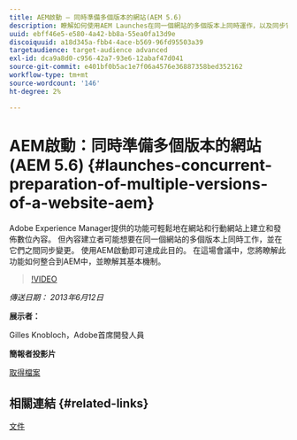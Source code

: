 ```yaml
---
title: AEM啟動 — 同時準備多個版本的網站(AEM 5.6)
description: 瞭解如何使用AEM Launches在同一個網站的多個版本上同時運作，以及同步它們之間的變更。 探索AEM Launches如何整合至AEM，並瞭解其基本機制。
uuid: ebff46e5-e580-4a42-bb8a-55ea0fa13d9e
discoiquuid: a18d345a-fbb4-4ace-b569-96fd95503a39
targetaudience: target-audience advanced
exl-id: dca9a8d0-c956-42a7-93e6-12abaf47d041
source-git-commit: e401bf0b5ac1e7f06a4576e36887358bed352162
workflow-type: tm+mt
source-wordcount: '146'
ht-degree: 2%

---
```


# AEM啟動：同時準備多個版本的網站(AEM 5.6) {#launches-concurrent-preparation-of-multiple-versions-of-a-website-aem}

Adobe Experience Manager提供的功能可輕鬆地在網站和行動網站上建立和發佈數位內容。 但內容建立者可能想要在同一個網站的多個版本上同時工作，並在它們之間同步變更。 使用AEM啟動即可達成此目的。 在這場會議中，您將瞭解此功能如何整合到AEM中，並瞭解其基本機制。

>[!VIDEO](https://video.tv.adobe.com/v/19579/?quality=9)

*傳送日期： 2013年6月12日*

**展示者：**

Gilles Knobloch，Adobe首席開發人員

**簡報者投影片**

[取得檔案](assets/2013-06-12-launches-cqgems.pdf)

## 相關連結 {#related-links}

[文件](https://docs.adobe.com/docs/en/cq/current/wcm/launches.html)

<!--
[Get back to the Overview](https://helpx.adobe.com/experience-manager/kt/eseminars/gems/aem-index.html)
-->
